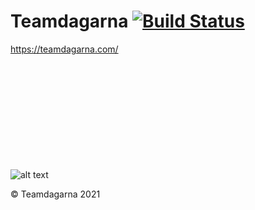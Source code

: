# Teamdagarna [![Build Status](https://travis-ci.com/teamdagarna/teamdagarna.svg?branch=master)](https://travis-ci.com/teamdagarna/teamdagarna)
https://teamdagarna.com/
<br/>
<br/>
<br/>
<br/>
<br/>
<br/>
<br/>
<br/>
<br/>
<br/>
<br/>






![alt text](https://i.imgur.com/8KUtb.jpg)

© Teamdagarna 2021
